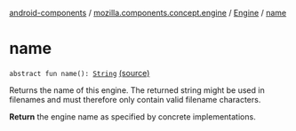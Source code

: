[android-components](../../index.md) / [mozilla.components.concept.engine](../index.md) / [Engine](index.md) / [name](./name.md)

# name

`abstract fun name(): `[`String`](https://kotlinlang.org/api/latest/jvm/stdlib/kotlin/-string/index.html) [(source)](https://github.com/mozilla-mobile/android-components/blob/master/components/concept/engine/src/main/java/mozilla/components/concept/engine/Engine.kt#L97)

Returns the name of this engine. The returned string might be used
in filenames and must therefore only contain valid filename
characters.

**Return**
the engine name as specified by concrete implementations.

